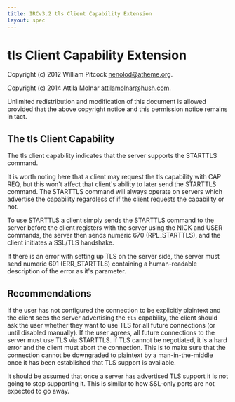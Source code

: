 ```yaml
---
title: IRCv3.2 tls Client Capability Extension
layout: spec
---
```

# tls Client Capability Extension

Copyright (c) 2012 William Pitcock <nenolod@atheme.org>.

Copyright (c) 2014 Attila Molnar <attilamolnar@hush.com>.

Unlimited redistribution and modification of this document is allowed provided
that the above copyright notice and this permission notice remains in tact.

## The tls Client Capability

The tls client capability indicates that the server supports the STARTTLS command.

It is worth noting here that a client may request the tls capability with CAP REQ,
but this won't affect that client's ability to later send the STARTTLS command.
The STARTTLS command will always operate on servers which advertise the capability
regardless of if the client requests the capability or not. 

To use STARTTLS a client simply sends the STARTTLS command to the server before the
client registers with the server using the NICK and USER commands, the server then
sends numeric 670 (RPL_STARTTLS), and the client initiates a SSL/TLS handshake.

If there is an error with setting up TLS on the server side, the server must send
numeric 691 (ERR_STARTTLS) containing a human-readable description of the error as
it's parameter.

## Recommendations

If the user has not configured the connection to be explicitly plaintext
and the client sees the server advertising the `tls` capability, the
client should ask the user whether they want to use TLS for all future
connections (or until disabled manually). If the user agrees, all future
connections to the server must use TLS via STARTTLS. If TLS cannot be
negotiated, it is a hard error and the client must abort the connection.
This is to make sure that the connection cannot be downgraded to plaintext
by a man-in-the-middle once it has been established that TLS support is
available.

It should be assumed that once a server has advertised TLS support it is not
going to stop supporting it. This is similar to how SSL-only ports are not
expected to go away.
